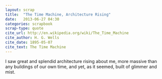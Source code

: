 ```yaml
---
layout: scrap
title:  "The Time Machine, Architecture Rising"
date:   2013-06-27 04:30
categories: scrapbook
scrap-type: quote
cite_url: http://en.wikipedia.org/wiki/The_Time_Machine
cite_author: H. G. Wells
cite_date: 1895-05-07 
cite_text: The Time Machine
---
```


I saw great and splendid architecture rising about me, more massive than any buildings of our own time, and yet, as it seemed, built of glimmer and mist.